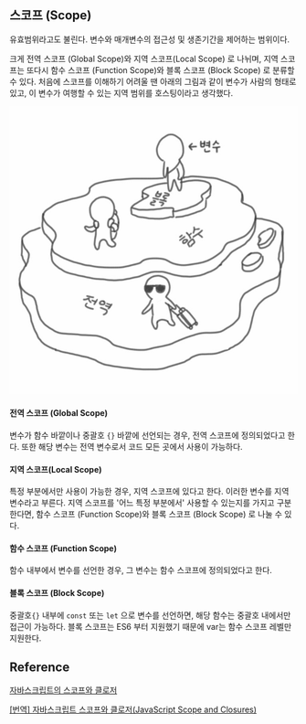 ## 스코프 (Scope)

유효범위라고도 불린다. 변수와 매개변수의 접근성 및 생존기간을 제어하는 범위이다.

크게 전역 스코프 (Global Scope)와 지역 스코프(Local Scope) 로 나뉘며, 지역 스코프는 또다시 함수 스코프 (Function Scope)와 블록 스코프 (Block Scope) 로 분류할 수 있다.
처음에 스코프를 이해하기 어려울 땐 아래의 그림과 같이 변수가 사람의 형태로 있고, 이 변수가 여행할 수 있는 지역 범위를 호스팅이라고 생각했다.

![호스팅 이미지](../img/js-scope.jpg)



#### 전역 스코프 (Global Scope)

변수가 함수 바깥이나 중괄호 `{}` 바깥에 선언되는 경우, 전역 스코프에 정의되었다고 한다. 또한 해당 변수는 전역 변수로서 코드 모든 곳에서 사용이 가능하다.



#### 지역 스코프(Local Scope)

특정 부분에서만 사용이 가능한 경우, 지역 스코프에 있다고 한다. 이러한 변수를 지역 변수라고 부른다. 지역 스코프를 '어느 특정 부분에서' 사용할 수 있는지를 가지고 구분한다면, 함수 스코프 (Function Scope)와 블록 스코프 (Block Scope) 로 나눌 수 있다.



#### 함수 스코프 (Function Scope)

함수 내부에서 변수를 선언한 경우, 그 변수는 함수 스코프에 정의되었다고 한다. 



#### 블록 스코프 (Block Scope)

중괄호`{}` 내부에 `const` 또는 `let` 으로 변수를 선언하면, 해당 함수는 중괄호 내에서만 접근이 가능하다. 블록 스코프는 ES6 부터 지원했기 때문에 var는 함수 스코프 레벨만 지원한다.



## Reference

[자바스크립트의 스코프와 클로저](<https://meetup.toast.com/posts/86> )

[[번역] 자바스크립트 스코프와 클로저(JavaScript Scope and Closures)](<https://medium.com/@khwsc1/%EB%B2%88%EC%97%AD-%EC%9E%90%EB%B0%94%EC%8A%A4%ED%81%AC%EB%A6%BD%ED%8A%B8-%EC%8A%A4%EC%BD%94%ED%94%84%EC%99%80-%ED%81%B4%EB%A1%9C%EC%A0%80-javascript-scope-and-closures-8d402c976d19> )

